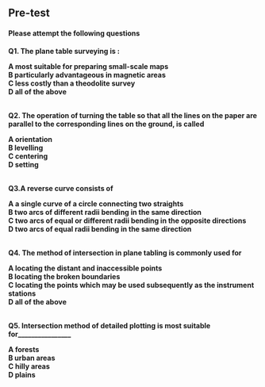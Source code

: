 ## <b> Pre-test
#### Please attempt the following questions

Q1. The plane table surveying is :<br>

A   most suitable for preparing small-scale maps<br>
B   particularly advantageous in magnetic areas<br>
C   less costly than a theodolite survey<br>
<b>D   all of the above</b><br><br>


Q2. The operation of turning the table so that all the lines on the paper are parallel to the corresponding lines on the ground, is called<br>

<b>A   orientation</b><br>
B   levelling<br>
C   centering<br>
D   setting<br><br>


Q3.A reverse curve consists of<br>

A   a single curve of a circle connecting two straights<br>
B   two arcs of different radii bending in the same direction<br>
<b>C   two arcs of equal or different radii bending in the opposite directions
</b><br>
D   two arcs of equal radii bending in the same direction<br><br>


Q4. The method of intersection in plane tabling is commonly used for<br>

A   locating the distant and inaccessible points<br>
B   locating the broken boundaries<br>
C   locating the points which may be used subsequently as the instrument stations<br>
<b>D   all of the above</b><br><br>


Q5. Intersection method of detailed plotting is most suitable for________________<br>

A   forests<br>
B   urban areas<br>
<b>C   hilly areas</b><br>
D   plains<br><br>